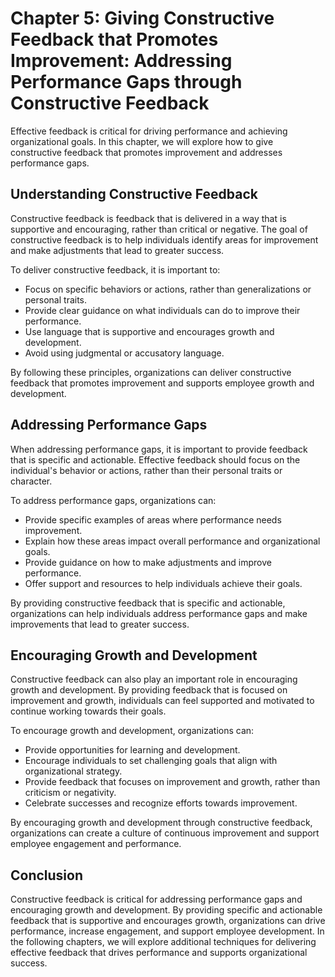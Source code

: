 Chapter 5: Giving Constructive Feedback that Promotes Improvement: Addressing Performance Gaps through Constructive Feedback
============================================================================================================================

Effective feedback is critical for driving performance and achieving organizational goals. In this chapter, we will explore how to give constructive feedback that promotes improvement and addresses performance gaps.

Understanding Constructive Feedback
-----------------------------------

Constructive feedback is feedback that is delivered in a way that is supportive and encouraging, rather than critical or negative. The goal of constructive feedback is to help individuals identify areas for improvement and make adjustments that lead to greater success.

To deliver constructive feedback, it is important to:

* Focus on specific behaviors or actions, rather than generalizations or personal traits.
* Provide clear guidance on what individuals can do to improve their performance.
* Use language that is supportive and encourages growth and development.
* Avoid using judgmental or accusatory language.

By following these principles, organizations can deliver constructive feedback that promotes improvement and supports employee growth and development.

Addressing Performance Gaps
---------------------------

When addressing performance gaps, it is important to provide feedback that is specific and actionable. Effective feedback should focus on the individual's behavior or actions, rather than their personal traits or character.

To address performance gaps, organizations can:

* Provide specific examples of areas where performance needs improvement.
* Explain how these areas impact overall performance and organizational goals.
* Provide guidance on how to make adjustments and improve performance.
* Offer support and resources to help individuals achieve their goals.

By providing constructive feedback that is specific and actionable, organizations can help individuals address performance gaps and make improvements that lead to greater success.

Encouraging Growth and Development
----------------------------------

Constructive feedback can also play an important role in encouraging growth and development. By providing feedback that is focused on improvement and growth, individuals can feel supported and motivated to continue working towards their goals.

To encourage growth and development, organizations can:

* Provide opportunities for learning and development.
* Encourage individuals to set challenging goals that align with organizational strategy.
* Provide feedback that focuses on improvement and growth, rather than criticism or negativity.
* Celebrate successes and recognize efforts towards improvement.

By encouraging growth and development through constructive feedback, organizations can create a culture of continuous improvement and support employee engagement and performance.

Conclusion
----------

Constructive feedback is critical for addressing performance gaps and encouraging growth and development. By providing specific and actionable feedback that is supportive and encourages growth, organizations can drive performance, increase engagement, and support employee development. In the following chapters, we will explore additional techniques for delivering effective feedback that drives performance and supports organizational success.
